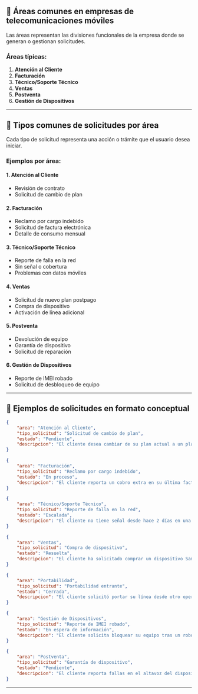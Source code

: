 ## 📌 **Áreas comunes en empresas de telecomunicaciones móviles**

Las áreas representan las divisiones funcionales de la empresa donde se generan o gestionan solicitudes.

### Áreas típicas:

1. **Atención al Cliente**
2. **Facturación**
3. **Técnico/Soporte Técnico**
4. **Ventas**
5. **Postventa**
8. **Gestión de Dispositivos**

---

## 📌 **Tipos comunes de solicitudes por área**

Cada tipo de solicitud representa una acción o trámite que el usuario desea iniciar.

### Ejemplos por área:

#### 1. **Atención al Cliente**

* Revisión de contrato
* Solicitud de cambio de plan

#### 2. **Facturación**

* Reclamo por cargo indebido
* Solicitud de factura electrónica
* Detalle de consumo mensual

#### 3. **Técnico/Soporte Técnico**

* Reporte de falla en la red
* Sin señal o cobertura
* Problemas con datos móviles

#### 4. **Ventas**

* Solicitud de nuevo plan postpago
* Compra de dispositivo
* Activación de línea adicional

#### 5. **Postventa**

* Devolución de equipo
* Garantía de dispositivo
* Solicitud de reparación

#### 6. **Gestión de Dispositivos**

* Reporte de IMEI robado
* Solicitud de desbloqueo de equipo

---

## 📌 **Ejemplos de solicitudes en formato conceptual**

```json
{
    "area": "Atención al Cliente",
    "tipo_solicitud": "Solicitud de cambio de plan",
    "estado": "Pendiente",
    "descripcion": "El cliente desea cambiar de su plan actual a un plan ilimitado con mayor capacidad de datos."
}
```

```json
{
    "area": "Facturación",
    "tipo_solicitud": "Reclamo por cargo indebido",
    "estado": "En proceso",
    "descripcion": "El cliente reporta un cobro extra en su última factura que no corresponde a ningún servicio contratado."
}
```

```json
{
    "area": "Técnico/Soporte Técnico",
    "tipo_solicitud": "Reporte de falla en la red",
    "estado": "Escalada",
    "descripcion": "El cliente no tiene señal desde hace 2 días en una zona urbana con buena cobertura."
}
```

```json
{
    "area": "Ventas",
    "tipo_solicitud": "Compra de dispositivo",
    "estado": "Resuelta",
    "descripcion": "El cliente ha solicitado comprar un dispositivo Samsung Galaxy S22 con financiamiento."
}
```

```json
{
    "area": "Portabilidad",
    "tipo_solicitud": "Portabilidad entrante",
    "estado": "Cerrada",
    "descripcion": "El cliente solicitó portar su línea desde otro operador a nuestra red, trámite completado exitosamente."
}
```

```json
{
    "area": "Gestión de Dispositivos",
    "tipo_solicitud": "Reporte de IMEI robado",
    "estado": "En espera de información",
    "descripcion": "El cliente solicita bloquear su equipo tras un robo, se requiere copia de la denuncia policial."
}
```

```json
{
    "area": "Postventa",
    "tipo_solicitud": "Garantía de dispositivo",
    "estado": "Pendiente",
    "descripcion": "El cliente reporta fallas en el altavoz del dispositivo adquirido hace 3 meses."
}
```


---